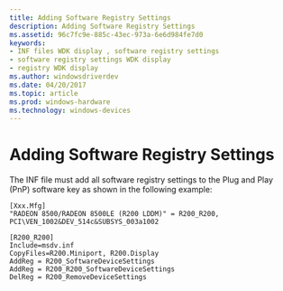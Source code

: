 ```yaml
---
title: Adding Software Registry Settings
description: Adding Software Registry Settings
ms.assetid: 96c7fc9e-885c-43ec-973a-6e6d984fe7d0
keywords:
- INF files WDK display , software registry settings
- software registry settings WDK display
- registry WDK display
ms.author: windowsdriverdev
ms.date: 04/20/2017
ms.topic: article
ms.prod: windows-hardware
ms.technology: windows-devices
---
```


# Adding Software Registry Settings


The INF file must add all software registry settings to the Plug and Play (PnP) software key as shown in the following example:

```
[Xxx.Mfg]
"RADEON 8500/RADEON 8500LE (R200 LDDM)" = R200_R200, PCI\VEN_1002&DEV_514c&SUBSYS_003a1002

[R200_R200]
Include=msdv.inf
CopyFiles=R200.Miniport, R200.Display
AddReg = R200_SoftwareDeviceSettings
AddReg = R200_R200_SoftwareDeviceSettings
DelReg = R200_RemoveDeviceSettings 
```

 

 





